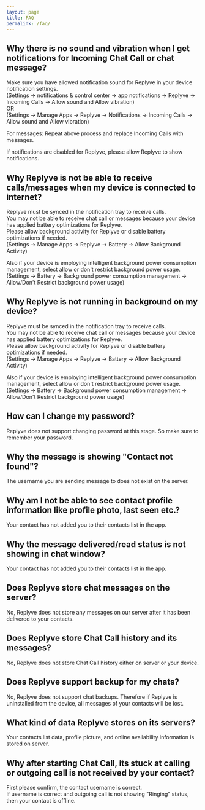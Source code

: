 ```yaml
---
layout: page
title: FAQ
permalink: /faq/
---
```


## Why there is no sound and vibration when I get notifications for Incoming Chat Call or chat message?
Make sure you have allowed notification sound for Replyve in your device notification settings.\
(Settings -> notifications & control center -> app notifications -> Replyve -> Incoming Calls -> Allow sound and Allow vibration)\
OR\
(Settings -> Manage Apps -> Replyve -> Notifications -> Incoming Calls -> Allow sound and Allow vibration)

For messages:
Repeat above process and replace Incoming Calls with messages.

If notifications are disabled for Replyve, please allow Replyve to show notifications.

## Why Replyve is not be able to receive calls/messages when my device is connected to internet?
Replyve must be synced in the notification tray to receive calls.\
You may not be able to receive chat call or messages because your device has applied battery optimizations for Replyve.\
Please allow background activity for Replyve or disable battery optimizations if needed.\
(Settings -> Manage Apps -> Replyve -> Battery -> Allow Background Activity)

Also if your device is employing intelligent background power consumption management, select allow or don't restrict background power usage.\
(Settings -> Battery -> Background power consumption management -> Allow/Don't Restrict background power usage)

## Why Replyve is not running in background on my device?
Replyve must be synced in the notification tray to receive calls.\
You may not be able to receive chat call or messages because your device has applied battery optimizations for Replyve.\
Please allow background activity for Replyve or disable battery optimizations if needed.\
(Settings -> Manage Apps -> Replyve -> Battery -> Allow Background Activity)

Also if your device is employing intelligent background power consumption management, select allow or don't restrict background power usage.\
(Settings -> Battery -> Background power consumption management -> Allow/Don't Restrict background power usage)

## How can I change my password?
Replyve does not support changing password at this stage. So make sure to remember your password.

## Why the message is showing "Contact not found"?
The username you are sending message to does not exist on the server.

## Why am I not be able to see contact profile information like profile photo, last seen etc.?
Your contact has not added you to their contacts list in the app.

## Why the message delivered/read status is not showing in chat window?
Your contact has not added you to their contacts list in the app.

## Does Replyve store chat messages on the server?
No, Replyve does not store any messages on our server after it has been delivered to your contacts.

## Does Replyve store Chat Call history and its messages?
No, Replyve does not store Chat Call history either on server or your device.

## Does Replyve support backup for my chats?
No, Replyve does not support chat backups. Therefore if Replyve is uninstalled from the device, all messages of your contacts will be lost.

## What kind of data Replyve stores on its servers?
Your contacts list data, profile picture, and online availability information is stored on server.

## Why after starting Chat Call, its stuck at calling or outgoing call is not received by your contact?
First please confirm, the contact username is correct.\
If username is correct and outgoing call is not showing "Ringing" status, then your contact is offline.
